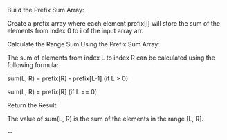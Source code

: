 Build the Prefix Sum Array:

Create a prefix array where each element prefix[i] will store the sum of the elements from index 0 to i of the input array arr.

Calculate the Range Sum Using the Prefix Sum Array:

The sum of elements from index L to index R can be calculated using the following formula:

sum(L, R) = prefix[R] - prefix[L-1] (if L > 0)

sum(L, R) = prefix[R] (if L == 0)

Return the Result:

The value of sum(L, R) is the sum of the elements in the range [L, R].

--

